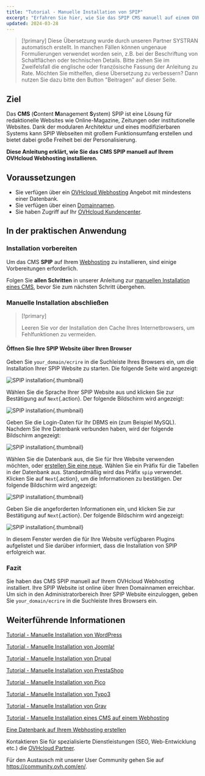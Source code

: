 ```yaml
---
title: "Tutorial - Manuelle Installation von SPIP"
excerpt: "Erfahren Sie hier, wie Sie das SPIP CMS manuell auf einem OVHcloud Webhosting installieren"
updated: 2024-03-28
---
```


> [!primary]
> Diese Übersetzung wurde durch unseren Partner SYSTRAN automatisch erstellt. In manchen Fällen können ungenaue Formulierungen verwendet worden sein, z.B. bei der Beschriftung von Schaltflächen oder technischen Details. Bitte ziehen Sie im Zweifelsfall die englische oder französische Fassung der Anleitung zu Rate. Möchten Sie mithelfen, diese Übersetzung zu verbessern? Dann nutzen Sie dazu bitte den Button "Beitragen" auf dieser Seite.
>

## Ziel

Das **CMS** (**C**ontent **M**anagement **S**ystem) SPIP ist eine Lösung für redaktionelle Websites wie Online-Magazine, Zeitungen oder institutionelle Websites. Dank der modularen Architektur und eines modifizierbaren Systems kann SPIP Webseiten mit großem Funktionsumfang erstellen und bietet dabei große Freiheit bei der Personalisierung.

**Diese Anleitung erklärt, wie Sie das CMS SPIP manuell auf Ihrem OVHcloud Webhosting installieren.**

## Voraussetzungen

- Sie verfügen über ein [OVHcloud Webhosting](/links/web/hosting) Angebot mit mindestens einer Datenbank.
- Sie verfügen über einen [Domainnamen](/links/web/domains).
- Sie haben Zugriff auf Ihr [OVHcloud Kundencenter](/links/manager).

## In der praktischen Anwendung

### Installation vorbereiten

Um das CMS **SPIP** auf Ihrem [Webhosting](/links/web/hosting) zu installieren, sind einige Vorbereitungen erforderlich.

Folgen Sie **allen Schritten** in unserer Anleitung zur [manuellen Installation eines CMS](/pages/web_cloud/web_hosting/cms_manual_installation), bevor Sie zum nächsten Schritt übergehen.

### Manuelle Installation abschließen

> [!primary]
>
> Leeren Sie vor der Installation den Cache Ihres Internetbrowsers, um Fehlfunktionen zu vermeiden.
>

#### Öffnen Sie Ihre SPIP Website über Ihren Browser

Geben Sie `your_domain/ecrire` in die Suchleiste Ihres Browsers ein, um die Installation Ihrer SPIP Website zu starten. Die folgende Seite wird angezeigt:

![SPIP installation](/pages/assets/screens/other/cms/spip/installation_first_step.png){.thumbnail}

Wählen Sie die Sprache Ihrer SPIP Website aus und klicken Sie zur Bestätigung auf `Next`{.action}. Der folgende Bildschirm wird angezeigt:

![SPIP installation](/pages/assets/screens/other/cms/spip/installation_second_step.png){.thumbnail}

Geben Sie die Login-Daten für Ihr DBMS ein (zum Beispiel MySQL). Nachdem Sie Ihre Datenbank verbunden haben, wird der folgende Bildschirm angezeigt:

![SPIP installation](/pages/assets/screens/other/cms/spip/installation_third_step.png){.thumbnail}

Wählen Sie die Datenbank aus, die Sie für Ihre Website verwenden möchten, oder [erstellen Sie eine neue](/pages/web_cloud/web_hosting/sql_create_database). Wählen Sie ein Präfix für die Tabellen in der Datenbank aus. Standardmäßig wird das Präfix `spip` verwendet. Klicken Sie auf `Next`{.action}, um die Informationen zu bestätigen. Der folgende Bildschirm wird angezeigt:

![SPIP installation](/pages/assets/screens/other/cms/spip/installation_fourth_step.png){.thumbnail}

Geben Sie die angeforderten Informationen ein, und klicken Sie zur Bestätigung auf `Next`{.action}. Der folgende Bildschirm wird angezeigt:

![SPIP installation](/pages/assets/screens/other/cms/spip/installation_fifth_step.png){.thumbnail}

In diesem Fenster werden die für Ihre Website verfügbaren Plugins aufgelistet und Sie darüber informiert, dass die Installation von SPIP erfolgreich war.

### Fazit

Sie haben das CMS SPIP manuell auf Ihrem OVHcloud Webhosting installiert. Ihre SPIP Website ist online über Ihren Domainnamen erreichbar. Um sich in den Administratorbereich Ihrer SPIP Website einzuloggen, geben Sie `your_domain/ecrire` in die Suchleiste Ihres Browsers ein.

## Weiterführende Informationen <a name="go-further"></a>

[Tutorial - Manuelle Installation von WordPress](/pages/web_cloud/web_hosting/cms_manual_installation_wordpress)

[Tutorial - Manuelle Installation von Joomla!](/pages/web_cloud/web_hosting/cms_manual_installation_joomla)

[Tutorial - Manuelle Installation von Drupal](/pages/web_cloud/web_hosting/cms_manual_installation_drupal)

[Tutorial - Manuelle Installation von PrestaShop](/pages/web_cloud/web_hosting/cms_manual_installation_prestashop)

[Tutorial - Manuelle Installation von Pico](/pages/web_cloud/web_hosting/cms_manual_installation_pico)

[Tutorial - Manuelle Installation von Typo3](/pages/web_cloud/web_hosting/cms_manual_installation_typo3)

[Tutorial - Manuelle Installation von Grav](/pages/web_cloud/web_hosting/cms_manual_installation_grav)

[Tutorial - Manuelle Installation eines CMS auf einem Webhosting](/pages/web_cloud/web_hosting/cms_manual_installation)

[Eine Datenbank auf Ihrem Webhosting erstellen](/pages/web_cloud/web_hosting/sql_create_database)
 
Kontaktieren Sie für spezialisierte Dienstleistungen (SEO, Web-Entwicklung etc.) die [OVHcloud Partner](/links/partner).
 
Für den Austausch mit unserer User Community gehen Sie auf <https://community.ovh.com/en/>.
